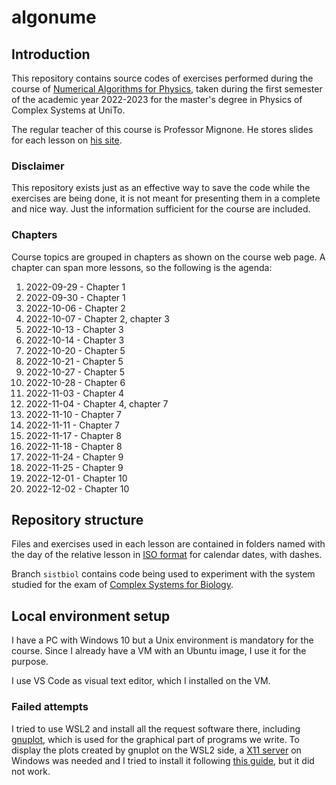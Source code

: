 # algonume
## Introduction
This repository contains source codes of exercises performed during the course of [Numerical Algorithms for Physics](https://fisica-sc.campusnet.unito.it/do/corsi.pl/Show?_id=3881), taken during the first semester of the academic year 2022-2023 for the master's degree in Physics of Complex Systems at UniTo.

The regular teacher of this course is Professor Mignone. He stores slides for each lesson on [his site](http://personalpages.to.infn.it/%7emignone/Numerical_Algorithms/).

### Disclaimer
This repository exists just as an effective way to save the code while the exercises are being done, it is not meant for presenting them in a complete and nice way. Just the information sufficient for the course are included.

### Chapters
Course topics are grouped in chapters as shown on the course web page. A chapter can span more lessons, so the following is the agenda:
1. 2022-09-29 - Chapter 1
2. 2022-09-30 - Chapter 1
3. 2022-10-06 - Chapter 2
4. 2022-10-07 - Chapter 2, chapter 3
5. 2022-10-13 - Chapter 3
6. 2022-10-14 - Chapter 3
7. 2022-10-20 - Chapter 5
8. 2022-10-21 - Chapter 5
9. 2022-10-27 - Chapter 5
10. 2022-10-28 - Chapter 6
11. 2022-11-03 - Chapter 4
12. 2022-11-04 - Chapter 4, chapter 7
13. 2022-11-10 - Chapter 7
14. 2022-11-11 - Chapter 7
15. 2022-11-17 - Chapter 8
16. 2022-11-18 - Chapter 8
17. 2022-11-24 - Chapter 9
18. 2022-11-25 - Chapter 9
19. 2022-12-01 - Chapter 10
20. 2022-12-02 - Chapter 10

## Repository structure
Files and exercises used in each lesson are contained in folders named with the day of the relative lesson in [ISO format](https://en.wikipedia.org/wiki/ISO_8601#Dates) for calendar dates, with dashes.

Branch `sistbiol` contains code being used to experiment with the system studied for the exam of [Complex Systems for Biology](https://fisica-sc.campusnet.unito.it/do/storicocorsi.pl/Show?_id=ec3f_2223).

## Local environment setup
I have a PC with Windows 10 but a Unix environment is mandatory for the course. Since I already have a VM with an Ubuntu image, I use it for the purpose.

I use VS Code as visual text editor, which I installed on the VM.

### Failed attempts
I tried to use WSL2 and install all the request software there, including [gnuplot](http://www.gnuplot.info/), which is used for the graphical part of programs we write. To display the plots created by gnuplot on the WSL2 side, a [X11 server](https://sourceforge.net/projects/xming/) on Windows was needed and I tried to install it following [this guide](https://blog.karatos.in/a?ID=01700-6d257862-8225-4d2a-b4cd-140b2fba8020), but it did not work.

